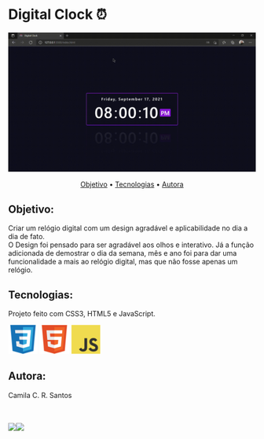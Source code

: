 # Digital Clock ⏰

<img src="assets/test.gif" alt="gif teste, mostrando na prática">
<p align="center">
 <a href="#objetivo">Objetivo</a> • 
 <a href="#tecnologias">Tecnologias</a> • 
 <a href="#autora">Autora</a>
</p>
<h2 id="objetivo">Objetivo:</h2>
<p>
Criar um relógio digital com um design agradável e aplicabilidade no dia a dia de fato. <br>
O Design foi pensado para ser agradável aos olhos e interativo. Já a função adicionada de demostrar o dia da semana, mês e ano foi para dar uma funcionalidade a mais ao relógio digital, mas que não fosse apenas um relógio.
</>
<h2 id="tecnologias">Tecnologias:</h2>
<p>
Projeto feito com CSS3, HTML5 e JavaScript.
</p><img alt="CSS" src="https://github.com/devicons/devicon/raw/master/icons/css3/css3-original.svg" width="60" height="60"  /> <img alt="HTML" src="https://github.com/devicons/devicon/raw/master/icons/html5/html5-original.svg" width="60" height="60" />
<img alt="JS" src="https://github.com/devicons/devicon/raw/master/icons/javascript/javascript-original.svg"  width="60" height="60"  />
<h2 id="autora">Autora:</h2>
<p>
Camila C. R. Santos
</p>
<br><br>
<img src="https://img.shields.io/github/stars/Cameasy/digital-clock"><img src="https://img.shields.io/github/watchers/Cameasy/digital-clock">